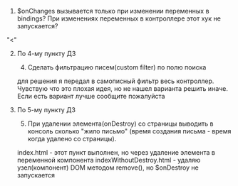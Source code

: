 1) $onChanges вызывается только при изменении переменных в bindings? При изменениях переменных в контроллере этот хук не запускается?

"<"

2) По 4-му пункту ДЗ

	4. Сделать фильтрацию писем(custom filter) по полю поиска

	для решения я передал в самописный фильтр весь контроллер. Чувствую что это плохая идея, но не нашел варианта решить иначе. Если есть вариант лучше сообщите пожалуйста

3) По 5-му пункту ДЗ

	5. При удалении элемента(onDestroy) со страницы выводить в консоль сколько "жило письмо" (время создания письма - время когда удалено со страницы).

	index.html - этот пункт выполнен, но через удаление элемента в переменной компонента
	indexWithoutDestroy.html - удаляю узел(компонент) DOM методом remove(), но $onDestroy не запускается
